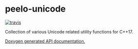 # peelo-unicode

[![travis][travis-image]][travis-url]

Collection of various Unicode related utility functions for C++17.

[Doxygen generated API documentation.][API]

[API]: https://peelonet.github.io/peelo-unicode/index.html
[travis-image]: https://travis-ci.com/peelonet/peelo-unicode.svg?branch=master
[travis-url]: https://travis-ci.com/peelonet/peelo-unicode
